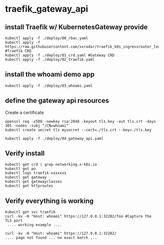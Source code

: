 # traefik_gateway_api

## install Traefik w/ KubernetesGateway provide
```
kubectl apply -f ./deploy/00_rbac.yaml
kubectl apply -f https://raw.githubusercontent.com/xxradar/traefik_k8s_ingressrouter_learnings/2.0/00_traefik_crd.yaml #Traefik CRD
kubectl apply -f ./deploy/01_crd.yaml #Gateway CRD
kubectl apply -f ./deploy/02_traefik.yaml
```
## install the whoami demo app
```
kubectl apply -f ./deploy/03_whoami.yaml
```

## define the gateway api resources
Create a certificate
```
openssl req -x509 -newkey rsa:2048 -keyout tls.key -out tls.crt -days 365 -nodes -subj "/CN=whoami"`
kubectl create secret tls mysecret --cert=./tls.crt --key=./tls.key
```
```
kubectl apply -f ./deploy/04_gateway_api.yaml

```
## Verify install
```
kubectl get crd | grep networking.x-k8s.io
kubectl get po 
kubectl logs traefik-xxxxxxx 
kubectl get gateway
kubectl get gatewayclasses
kubectl get httproutes
```
## Verify everything is working
```
kubectl get svc traefik
curl -kv -H "Host: whoami" https://127.0.0.1:32282/foo #Capture the TLS port 
 .... working example ....
 
curl -kv -H "Host: whoami" https://127.0.0.1:32282/ 
.... page not found ... no exact match ...
```
